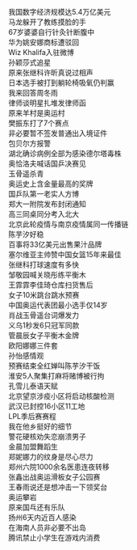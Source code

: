 我国数字经济规模达5.4万亿美元  
马龙躲开了教练摸脸的手  
67岁婆婆自行针灸针断腹中  
华为姚安娜商标遭驳回  
Wiz Khalifa入驻微博  
孙颖莎式追星  
原来张继科许昕真说过相声  
日本选手被打到躺轮椅吸氧仍判赢  
我来回答周冬雨  
律师谈明星扎堆发律师函  
原来羊村是奥运村  
樊振东打了7个赛点  
非必要暂不签发普通出入境证件  
包贝尔方报警  
湖北确诊病例全部为感染德尔塔毒株  
奥恰洛夫喊话国乒决赛见  
玉骨遥杀青  
奥运史上含金量最高的奖牌  
国乒队第一老实人方博  
郑大一附院发布封闭通知  
高三同桌同分考入北大  
北京此轮疫情与南京疫情属同一传播链  
陈芋汐好稳  
百事将33亿美元出售果汁品牌  
塞尔维亚主帅赞中国女篮15年来最佳  
张继科打球速度有多快  
邹敬园喊关晓彤练平衡木  
王霏霏李佳琦仓库扫货售后  
女子10米跳台跳水预赛  
中国奥运代表团最小选手仅14岁  
肖战玉骨遥台词爆发力  
义乌1秒发6只冠军同款  
管晨辰女子平衡木金牌  
欧阳娜娜三件套  
孙怡感情观  
预赛结束全红婵叫陈芋汐干饭  
淮安5人聚集打麻将赌博被行拘  
孔雪儿泰语天赋  
北京望京涉疫小区将启动核酸检测  
武汉已封控16小区11工地  
LPL季后赛赛程  
我在他乡挺好的细节  
警花硬核劝失恋崩溃男子  
金晨加盟舞蹈生  
郑妮娜力的纹身是尽心尽力  
郑州六院1000余名医患连夜转移  
张鑫出战奥运滑板女子公园赛  
王春雨说还是想冲击一下领奖台  
奥运攀岩  
原来国乓还有乐队  
扬州6天内近百人感染  
在海南人员非必要不出岛  
腾讯禁止小学生在游戏内消费  
